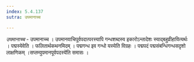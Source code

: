 ```yaml
---
index: 5.4.137
sutra: उपमानाच्च

---
```

_उपमानाच्च_ - उपमानाच्च । उपमानवाचिपूर्वपदात्परस्यापि गन्धशब्दस्य इकारोऽन्तादेशः स्याद्बहुव्रीहावित्यर्थः । पद्मस्येवेति । फलितार्थकथनमिदम् । पद्मगन्ध इव गन्धो यस्येति विग्रहः । पद्मपदं पद्मसंबन्धिगन्धसदृशो लाक्षणिकम् ।सप्तम्युपमानपूर्वपदस्ये॑ति समासः ।